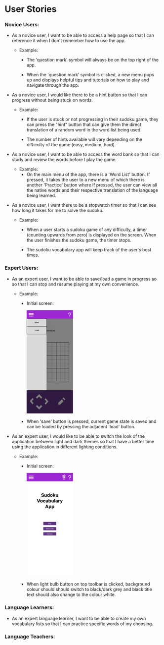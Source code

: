 # User Stories

### Novice Users:
- As a novice user, I want to be able to access a help page so that I can reference it when I don't 
  remember how to use the app.

  - Example:
    - The 'question mark' symbol will always be on the top right of the app.

    - When the 'question mark' symbol is clicked, a new menu pops up and displays helpful tips
      and tutorials on how to play and navigate through the app.

- As a novice user, I would like there to be a hint button so that I can progress without being stuck on words.

  - Example:
    - If the user is stuck or not progressing in their sudoku game, they can press the "hint" button
      that can give them the direct translation of a random word in the word list being used.

    - The number of hints available will vary depending on the difficulty of the game (easy, medium, hard).

- As a novice user, I want to be able to access the word bank so that I can study and 
  review the words before I play the game.

  - Example:
    - On the main menu of the app, there is a 'Word List' button. If pressed, it takes the user 
      to a new menu of which there is another 'Practice' button where if pressed, the user can 
      view all the native words and their respective translation of the language being learned.

- As a novice user, I want there to be a stopwatch timer so that I can see how long it takes for me to solve the sudoku.

  - Example: 
    - When a user starts a sudoku game of any difficulty, a timer (counting upwards from zero) 
      is displayed on the screen. When the user finishes the sudoku game, the timer stops.
    
    - The sudoku vocabulary app will keep track of the user's best times.

### Expert Users:
- As an expert user, I want to be able to save/load a game in progress so
  so that I can stop and resume playing at my own convenience.

  - Example:
    - Initial screen:
      
      <img src="./user-story-assets/save-menu.png" alt="save-menu" width="150px">
    
    - When 'save' button is pressed, current game state is saved and can be loaded 
     by pressing the adjacent 'load' button.


- As an expert user, I would like to be able to switch the look of the 
  application between light and dark themes so that I have a better
  time using the application in different lighting conditions.

  - Example:
    - Initial screen: 
    
      <img src="./user-story-assets/main-menu.png" alt="main menu" width="150px">
      
    - When light bulb button on top toolbar is clicked, background colour should
      should switch to black/dark grey and black title text should also
      change to the colour white.

### Language Learners:

- As an expert language learner, I want to be able to create my own vocabulary lists
  so that I can practice specific words of my choosing.

### Language Teachers: